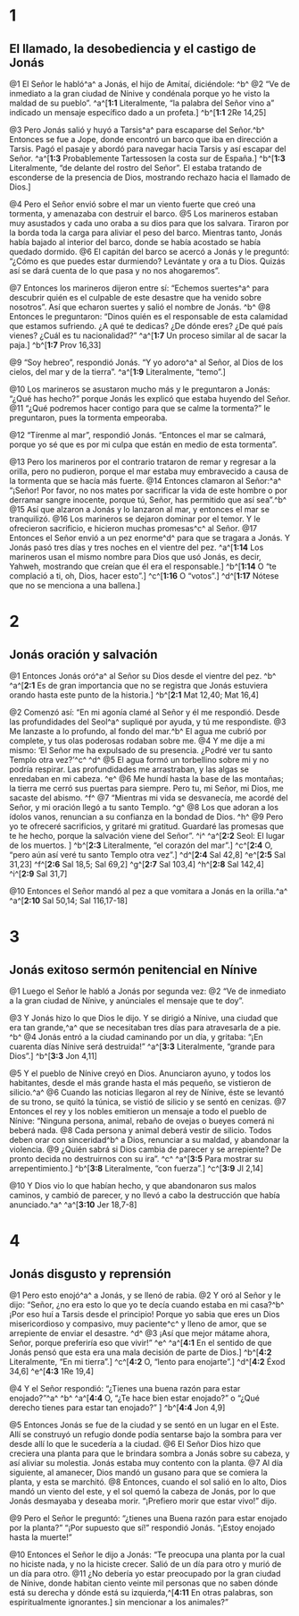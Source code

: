# 1 
## El llamado, la desobediencia y el castigo de Jonás
@1 El Señor le habló^a^ a Jonás, el hijo de Amitaí, diciéndole: ^b^ @2 “Ve de inmediato a la gran ciudad de Nínive y condénala porque yo he visto la maldad de su pueblo”. 
^a^[**1:1** Literalmente, “la palabra del Señor vino a” indicado un mensaje específico dado a un profeta.] ^b^[**1:1** 2Re 14,25]

@3 Pero Jonás salió y huyó a Tarsis^a^ para escaparse del Señor.^b^ Entonces se fue a Jope, donde encontró un barco que iba en dirección a Tarsis. Pagó el pasaje y abordó para navegar hacia Tarsis y así escapar del Señor. 
^a^[**1:3** Probablemente Tartessosen la costa sur de España.] ^b^[**1:3** Literalmente, “de delante del rostro del Señor”. El estaba tratando de esconderse de la presencia de Dios, mostrando rechazo hacia el llamado de Dios.]

@4 Pero el Señor envió sobre el mar un viento fuerte que creó una tormenta, y amenazaba con destruir el barco. @5 Los marineros estaban muy asustados y cada uno oraba a su dios para que los salvara. Tiraron por la borda toda la carga para aliviar el peso del barco. Mientras tanto, Jonás había bajado al interior del barco, donde se había acostado se había quedado dormido. @6 El capitán del barco se acercó a Jonás y le preguntó: “¿Cómo es que puedes estar durmiendo? Levántate y ora a tu Dios. Quizás así se dará cuenta de lo que pasa y no nos ahogaremos”. 

@7 Entonces los marineros dijeron entre sí: “Echemos suertes^a^ para descubrir quién es el culpable de este desastre que ha venido sobre nosotros”. Así que echaron suertes y salió el nombre de Jonás. ^b^ @8 Entonces le preguntaron: “Dinos quién es el responsable de esta calamidad que estamos sufriendo. ¿A qué te dedicas? ¿De dónde eres? ¿De qué país vienes? ¿Cuál es tu nacionalidad?” 
^a^[**1:7** Un proceso similar al de sacar la paja.] ^b^[**1:7** Prov 16,33]

@9 “Soy hebreo”, respondió Jonás. “Y yo adoro^a^ al Señor, al Dios de los cielos, del mar y de la tierra”. 
^a^[**1:9** Literalmente, “temo”.]

@10 Los marineros se asustaron mucho más y le preguntaron a Jonás: “¿Qué has hecho?” porque Jonás les explicó que estaba huyendo del Señor. @11 “¿Qué podremos hacer contigo para que se calme la tormenta?” le preguntaron, pues la tormenta empeoraba. 

@12 “Tírenme al mar”, respondió Jonás. “Entonces el mar se calmará, porque yo sé que es por mi culpa que están en medio de esta tormenta”. 

@13 Pero los marineros por el contrario trataron de remar y regresar a la orilla, pero no pudieron, porque el mar estaba muy embravecido a causa de la tormenta que se hacía más fuerte. @14 Entonces clamaron al Señor:^a^ “¡Señor! Por favor, no nos mates por sacrificar la vida de este hombre o por derramar sangre inocente, porque tú, Señor, has permitido que así sea”.^b^ @15 Así que alzaron a Jonás y lo lanzaron al mar, y entonces el mar se tranquilizó. @16 Los marineros se dejaron dominar por el temor. Y le ofrecieron sacrificio, e hicieron muchas promesas^c^ al Señor. @17 Entonces el Señor envió a un pez enorme^d^ para que se tragara a Jonás. Y Jonás pasó tres días y tres noches en el vientre del pez.
^a^[**1:14** Los marineros usan el mismo nombre para Dios que usó Jonás, es decir, Yahweh, mostrando que creían que él era el responsable.] ^b^[**1:14** O “te complació a ti, oh, Dios, hacer esto”.] ^c^[**1:16** O “votos”.] ^d^[**1:17** Nótese que no se menciona a una ballena.]

# 2 
## Jonás oración y salvación
@1 Entonces Jonás oró^a^ al Señor su Dios desde el vientre del pez. ^b^ 
^a^[**2:1** Es de gran importancia que no se registra que Jonás estuviera orando hasta este punto de la historia.] ^b^[**2:1** Mat 12,40; Mat 16,4]

@2 Comenzó así: “En mi agonía clamé al Señor y él me respondió. Desde las profundidades del Seol^a^ supliqué por ayuda, y tú me respondiste. @3 Me lanzaste a lo profundo, al fondo del mar.^b^ El agua me cubrió por complete, y tus olas poderosas rodaban sobre me. @4 Y me dije a mi mismo: ‘El Señor me ha expulsado de su presencia. ¿Podré ver tu santo Templo otra vez?’^c^ ^d^ @5 El agua formó un torbellino sobre mi y no podría respirar. Las profundidades me arrastraban, y las algas se enredaban en mi cabeza. ^e^ @6 Me hundí hasta la base de las montañas; la tierra me cerró sus puertas para siempre. Pero tu, mi Señor, mi Dios, me sacaste del abismo. ^f^ @7 “Mientras mi vida se desvanecía, me acordé del Señor, y mi oración llegó a tu santo Templo. ^g^ @8 Los que adoran a los ídolos vanos, renuncian a su confianza en la bondad de Dios. ^h^ @9 Pero yo te ofreceré sacrificios, y gritaré mi gratitud. Guardaré las promesas que te he hecho, porque la salvación viene del Señor”. ^i^ 
^a^[**2:2** Seol: El lugar de los muertos. ] ^b^[**2:3** Literalmente, “el corazón del mar”.] ^c^[**2:4** O, “pero aún así veré tu santo Templo otra vez”.] ^d^[**2:4** Sal 42,8] ^e^[**2:5** Sal 31,23] ^f^[**2:6** Sal 18,5; Sal 69,2] ^g^[**2:7** Sal 103,4] ^h^[**2:8** Sal 142,4] ^i^[**2:9** Sal 31,7]

@10 Entonces el Señor mandó al pez a que vomitara a Jonás en la orilla.^a^ 
^a^[**2:10** Sal 50,14; Sal 116,17-18]

# 3 
## Jonás exitoso sermón penitencial en Nínive
@1 Luego el Señor le habló a Jonás por segunda vez: @2 “Ve de inmediato a la gran ciudad de Nínive, y anúnciales el mensaje que te doy”. 

@3 Y Jonás hizo lo que Dios le dijo. Y se dirigió a Nínive, una ciudad que era tan grande,^a^ que se necesitaban tres días para atravesarla de a pie. ^b^ @4 Jonás entró a la ciudad caminando por un día, y gritaba: “¡En cuarenta días Nínive será destruida!” 
^a^[**3:3** Literalmente, “grande para Dios”.] ^b^[**3:3** Jon 4,11]

@5 Y el pueblo de Nínive creyó en Dios. Anunciaron ayuno, y todos los habitantes, desde el más grande hasta el más pequeño, se vistieron de silicio.^a^ @6 Cuando las noticias llegaron al rey de Nínive, éste se levantó de su trono, se quitó la túnica, se vistió de silicio y se sentó en cenizas. @7 Entonces el rey y los nobles emitieron un mensaje a todo el pueblo de Nínive: “Ninguna persona, animal, rebaño de ovejas o bueyes comerá ni beberá nada. @8 Cada persona y animal deberá vestir de silicio. Todos deben orar con sinceridad^b^ a Dios, renunciar a su maldad, y abandonar la violencia. @9 ¿Quién sabrá si Dios cambia de parecer y se arrepiente? De pronto decida no destruirnos con su ira”. ^c^ 
^a^[**3:5** Para mostrar su arrepentimiento.] ^b^[**3:8** Literalmente, “con fuerza”.] ^c^[**3:9** Jl 2,14]

@10 Y Dios vio lo que habían hecho, y que abandonaron sus malos caminos, y cambió de parecer, y no llevó a cabo la destrucción que había anunciado.^a^ 
^a^[**3:10** Jer 18,7-8]

# 4 
## Jonás disgusto y reprensión
@1 Pero esto enojó^a^ a Jonás, y se llenó de rabia. @2 Y oró al Señor y le dijo: “Señor, ¿no era esto lo que yo te decía cuando estaba en mi casa?^b^ ¡Por eso huí a Tarsis desde el principio! Porque yo sabia que eres un Dios misericordioso y compasivo, muy paciente^c^ y lleno de amor, que se arrepiente de enviar el desastre. ^d^ @3 ¡Así que mejor mátame ahora, Señor, porque preferiría eso que vivir!” ^e^ 
^a^[**4:1** En el sentido de que Jonás pensó que esta era una mala decisión de parte de Dios.] ^b^[**4:2** Literalmente, “En mi tierra”.] ^c^[**4:2** O, “lento para enojarte”.] ^d^[**4:2** Éxod 34,6] ^e^[**4:3** 1Re 19,4]

@4 Y el Señor respondió: “¿Tienes una buena razón para estar enojado?”^a^ ^b^ 
^a^[**4:4** O, “¿Te hace bien estar enojado?” o “¿Qué derecho tienes para estar tan enojado?” ] ^b^[**4:4** Jon 4,9]

@5 Entonces Jonás se fue de la ciudad y se sentó en un lugar en el Este. Allí se construyó un refugio donde podía sentarse bajo la sombra para ver desde allí lo que le sucedería a la ciudad. @6 El Señor Dios hizo que creciera una planta para que le brindara sombra a Jonás sobre su cabeza, y así aliviar su molestia. Jonás estaba muy contento con la planta. @7 Al día siguiente, al amanecer, Dios mandó un gusano para que se comiera la planta, y esta se marchitó. @8 Entonces, cuando el sol salió en lo alto, Dios mandó un viento del este, y el sol quemó la cabeza de Jonás, por lo que Jonás desmayaba y deseaba morir. “¡Prefiero morir que estar vivo!” dijo. 

@9 Pero el Señor le preguntó: “¿tienes una Buena razón para estar enojado por la planta?” “¡Por supuesto que sí!” respondió Jonás. “¡Estoy enojado hasta la muerte!” 

@10 Entonces el Señor le dijo a Jonás: “Te preocupa una planta por la cual no hiciste nada, y no la hiciste crecer. Salió de un día para otro y murió de un día para otro. @11 ¿No debería yo estar preocupado por la gran ciudad de Nínive, donde habitan ciento veinte mil personas que no saben dónde está su derecha y dónde está su izquierda,^[**4:11** En otras palabras, son espiritualmente ignorantes.] sin mencionar a los animales?” 